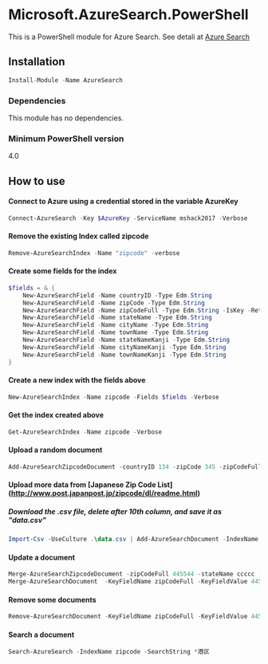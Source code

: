 # Microsoft.AzureSearch.PowerShell
This is a PowerShell module for Azure Search.
See detali at [Azure Search](https://azure.microsoft.com/en-us/services/search/)

## Installation
```C#
Install-Module -Name AzureSearch
```

### Dependencies
This module has no dependencies.

### Minimum PowerShell version
4.0

## How to use

#### Connect to Azure using a credential stored in the variable AzureKey
```powershell
Connect-AzureSearch -Key $AzureKey -ServiceName mshack2017 -Verbose
```

#### Remove the existing Index called zipcode

```powershell
Remove-AzureSearchIndex -Name "zipcode" -verbose
```

#### Create some fields for the index

```powershell
$fields = & {
    New-AzureSearchField -Name countryID -Type Edm.String
    New-AzureSearchField -Name zipCode -Type Edm.String
    New-AzureSearchField -Name zipCodeFull -Type Edm.String -IsKey -Retrievable    
    New-AzureSearchField -Name stateName -Type Edm.String
    New-AzureSearchField -Name cityName -Type Edm.String
    New-AzureSearchField -Name townName -Type Edm.String
    New-AzureSearchField -Name stateNameKanji -Type Edm.String
    New-AzureSearchField -Name cityNameKanji -Type Edm.String
    New-AzureSearchField -Name townNameKanji -Type Edm.String
}
```
 
#### Create a new index with the fields above

```powershell
New-AzureSearchIndex -Name zipcode -Fields $fields -Verbose
```

#### Get the index created above

```powershell 
Get-AzureSearchIndex -Name zipcode -Verbose
```

#### Upload a random document

```powershell
Add-AzureSearchZipcodeDocument -countryID 134 -zipCode 345 -zipCodeFull 445544 -stateName "aaa" -cityName "bbbb" -townName "ccc" -stateNameKanji "jjj" -cityNameKanji "llll" -townNameKanji "uuuuu"
```

#### Upload more data from [Japanese Zip Code List] (http://www.post.japanpost.jp/zipcode/dl/readme.html)
##### Download the .csv file, delete after 10th column, and save it as "data.csv"

```powershell
Import-Csv -UseCulture .\data.csv | Add-AzureSearchDocument -IndexName zipcode
```

#### Update a document

```powershell
Merge-AzureSearchZipcodeDocument -zipCodeFull 445544 -stateName ccccc -cityName dddd
Merge-AzureSearchDocument  -KeyFieldName zipCodeFull -KeyFieldValue 445544 -IndexName zipcode -DocumentData @{townName="llll"}
```

#### Remove some documents

```powershell
Remove-AzureSearchDocument -KeyFieldName zipCodeFull -KeyFieldValue 445544 -IndexName zipcode
```

#### Search a document

```powershell
Search-AzureSearch -IndexName zipcode -SearchString *港区
```
